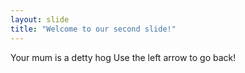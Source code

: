 ```yaml
---
layout: slide
title: "Welcome to our second slide!"
---
```

Your mum is a detty hog
Use the left arrow to go back!

